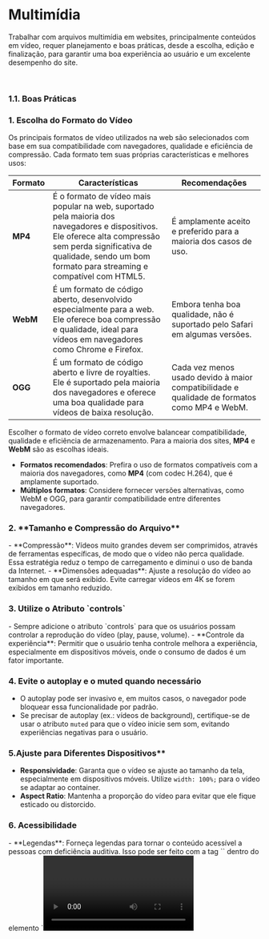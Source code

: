 <h1>Multimídia</h1>



Trabalhar com arquivos multimídia em websites, principalmente conteúdos em vídeo, requer planejamento e boas práticas, desde a escolha, edição e finalização, para garantir uma boa experiência ao usuário e um excelente desempenho do site.

<br />

<h3>1.1. Boas Práticas</h3>



<h3>1. Escolha do Formato do Vídeo</h3>

Os principais formatos de vídeo utilizados na web são selecionados com base em sua compatibilidade com navegadores, qualidade e eficiência de compressão. Cada formato tem suas próprias características e melhores usos:

| Formato  | Características                                              | Recomendações                                                |
| -------- | ------------------------------------------------------------ | ------------------------------------------------------------ |
| **MP4**  | É o formato de vídeo mais popular na web, suportado pela maioria dos navegadores e dispositivos. Ele oferece alta compressão sem perda significativa de qualidade, sendo um bom formato para streaming e compatível com HTML5. | É amplamente aceito e preferido para a maioria dos casos de uso. |
| **WebM** | É um formato de código aberto, desenvolvido especialmente para a web. Ele oferece boa compressão e qualidade, ideal para vídeos em navegadores como Chrome e Firefox. | Embora tenha boa qualidade, não é suportado pelo Safari em algumas versões. |
| **OGG**  | É um formato de código aberto e livre de royalties. Ele é suportado pela maioria dos navegadores e oferece uma boa qualidade para vídeos de baixa resolução. | Cada vez menos usado devido à maior compatibilidade e qualidade de formatos como MP4 e WebM. |

Escolher o formato de vídeo correto envolve balancear compatibilidade, qualidade e eficiência de armazenamento. Para a maioria dos sites, **MP4** e **WebM** são as escolhas ideais.

   - **Formatos recomendados**: Prefira o uso de formatos compatíveis com a maioria dos navegadores, como **MP4** (com codec H.264), que é amplamente suportado.
   - **Múltiplos formatos**: Considere fornecer versões alternativas, como WebM e OGG, para garantir compatibilidade entre diferentes navegadores.

<h3> 2. **Tamanho e Compressão do Arquivo**</h3>
   - **Compressão**: Vídeos muito grandes devem ser comprimidos, através de ferramentas específicas, de modo que o vídeo não perca qualidade. Essa estratégia reduz o tempo de carregamento e diminui o uso de banda da Internet.
   - **Dimensões adequadas**: Ajuste a resolução do vídeo ao tamanho em que será exibido. Evite carregar vídeos em 4K se forem exibidos em tamanho reduzido.

<h3> 3. Utilize o Atributo `controls`</h3>
   - Sempre adicione o atributo `controls` para que os usuários possam controlar a reprodução do vídeo (play, pause, volume).
   - **Controle da experiência**: Permitir que o usuário tenha controle melhora a experiência, especialmente em dispositivos móveis, onde o consumo de dados é um fator importante.

<h3> 4. Evite o autoplay e o muted quando necessário</h3>

   - O autoplay pode ser invasivo e, em muitos casos, o navegador pode bloquear essa funcionalidade por padrão.
   - Se precisar de autoplay (ex.: vídeos de background), certifique-se de usar o atributo `muted` para que o vídeo inicie sem som, evitando experiências negativas para o usuário.

<h3> 5.Ajuste para Diferentes Dispositivos**</h3>

   - **Responsividade**: Garanta que o vídeo se ajuste ao tamanho da tela, especialmente em dispositivos móveis. Utilize `width: 100%;` para o vídeo se adaptar ao container.
   - **Aspect Ratio**: Mantenha a proporção do vídeo para evitar que ele fique esticado ou distorcido.

<h3> 6.  Acessibilidade</h3>
   - **Legendas**: Forneça legendas para tornar o conteúdo acessível a pessoas com deficiência auditiva. Isso pode ser feito com a tag `<track>` dentro do elemento `<video>`.
   - **Descrição do vídeo**: Forneça uma breve descrição do vídeo para que ferramentas de leitores de tela informem ao usuário o conteúdo presente.

<h3> 7. Hospedagem Externa</h3>
   - Para vídeos grandes, considere hospedá-los em plataformas como YouTube ou Vimeo. Essa estratégia reduz o uso da banda, melhora a performance do site, além de economizar espaço no servidor de hospedagem do site.

<h3>8. Questões Legais e Direitos de Propriedade</h3>

**Não se esqueça das questões legais:** O uso de áudios e vídeos é  também uma questão legal e, se você não prestar atenção, pode acabar  tendo problemas com direitos de uso. Por isso é sempre recomendado que  você utilize áudios e vídeos sem direitos autorais ou livres de direitos, sempre dando os direitos a quem elas pertencem. Outra alternativa é criar o seu próprio conteúdo.

<br />

> [!TIP]
>
> No final deste conteúdo, nos **Anexos I e II**, selecionamos algumas sugestões de ferramentas para trabalhar com áudio e vídeo.

<br />

<h2>2. Tag iframe</h2>



A tag `iframe` nos permite incorporar conteúdo de outras origens (outros sites) em nossa página da web, especialmente conteúdos multimídia como vídeos do Youtube, Vimeo, Mapas do Google Maps, ou trechos de código do Code Pen, por exemplo.

Tecnicamente, um *iframe* cria um contexto de navegação aninhado. Isso significa que qualquer coisa no *iframe* não interfere na página mãe e vice-versa. O JavaScript e o CSS não "vazam" de/para *iframes*.

<img src="https://i.imgur.com/O5NjoiA.png" title="source: imgur.com" width="3%"/>**Exemplo:**

```html
<iframe src="pagina.html"></iframe>
```

Você também pode carregar um URL absoluto, como mostra o exemplo abaixo:

<img src="https://i.imgur.com/O5NjoiA.png" title="source: imgur.com" width="3%"/>**Exemplo:**

```html
<iframe src="https://site.com/pagina.html"></iframe>
```

Você também pode definir um conjunto de propriedades como largura e altura (ou definir usando CSS). Caso contrário, o *iframe* usará os valores padrões (300x150 pixels).

<img src="https://i.imgur.com/O5NjoiA.png" title="source: imgur.com" width="3%"/>**Exemplo:**

```html
<iframe src="pagina.html" width="800" height="400"></iframe>
```

Você também pode pega um vídeo do Youtube, por exemplo, utilizando a opção incorporar. Esta opção de compartilhamento do Youtube utiliza o `iframe` e neste caso, são definidas propriedades específicas do YouTube.

<img src="https://i.imgur.com/O5NjoiA.png" title="source: imgur.com" width="3%"/>**Exemplo:**

```html
<iframe class="video" width="560" height="315" src="https://www.youtube.com/embed/EzN5SW2QOWY"
                title="YouTube video player" frameborder="0"
                allow="accelerometer; autoplay; clipboard-write; encrypted-media; gyroscope; picture-in-picture; web-share"
                allowfullscreen></iframe>
```



<div align="center"><img src="https://i.imgur.com/2Ska2Zk.png" title="source: imgur.com" /></div>

<br />

<div align="left"><img src="https://i.imgur.com/WDbGBIA.png" title="source: imgur.com" width="30px"/> <a href="https://www.w3schools.com/tags/tag_iframe.asp" target="_blank"><b>Documentação do HTML5 - Tag iframe</b></a></div>

<br />

<h2>2. Tag audio</h2>



Essa tag permite que você incorpore conteúdo de áudio em suas páginas de HTML. Geralmente, o arquivo de áudio estará hospedado no próprio servidor do site ou em um serviço de hospedagem de arquivos na nuvem. Este elemento possibilita transmissão de áudio através da reprodução de um arquivo de áudio MP3, por exemplo, que você referencia usando o atributo `src`.

<img src="https://i.imgur.com/O5NjoiA.png" title="source: imgur.com" width="3%"/>**Exemplo:**

```html
<audio src="arquivo.mp3">
```

Por padrão, o navegador não mostra nenhum controle para  esse elemento. O que significa que o áudio será reproduzido apenas se  configurado para reprodução automática. Desta forma, o usuário não pode ver o tempo do áudio, parar, controlar o volume ou mover-se para uma outra faixa. Para mostrar os controles internos, você pode adicionar o atributo `controls`.

<img src="https://i.imgur.com/O5NjoiA.png" title="source: imgur.com" width="3%"/>**Exemplo:**

```html
<audio src="arquivo.mp3" controls>
```

<br />

<img src="https://i.imgur.com/3HPZ0By.png" title="source: imgur.com" width="3%"/>**Resultado:**

<div align="center"><img src="https://i.imgur.com/5nagiHz.png" title="source: imgur.com" /></div>

<br />

Você pode especificar o tipo MIME do arquivo de áudio usando o atributo `type`. Se não estiver definido, o navegador tentará determiná-lo automaticamente.

<img src="https://i.imgur.com/O5NjoiA.png" title="source: imgur.com" width="3%"/>**Exemplo:**

```html
<audio src="arquivo.mp3" controls type="audio/mpeg">
```

Um arquivo de áudio, por padrão, não é reproduzido automaticamente. Adicione o atributo `autoplay` para reproduzir o áudio automaticamente.

<img src="https://i.imgur.com/O5NjoiA.png" title="source: imgur.com" width="3%"/>**Exemplo:**

```html
<audio src="arquivo.mp3" controls autoplay>
```

<br />

| <img src="https://i.imgur.com/hOgWvSc.png" title="source: imgur.com" width="80px"/> | <div align="left"> **ATENÇÃO:** *Navegadores de dispositivos móveis não permitem a reprodução automática de áudio.* </div> |
| ------------------------------------------------------------ | ------------------------------------------------------------ |

<br />

O atributo `loop` reinicia a reprodução de áudio para 0:00, se definido; caso contrário,  o áudio irá parar no final do arquivo

<img src="https://i.imgur.com/O5NjoiA.png" title="source: imgur.com" width="3%"/>**Exemplo:**

```html
<audio src="arquivo.mp3" controls autoplay loop>
```

Você também pode reproduzir um arquivo de áudio silenciado usando o atributo `muted`.

<img src="https://i.imgur.com/O5NjoiA.png" title="source: imgur.com" width="3%"/>**Exemplo:**

```html
<audio src="arquivo.mp3" controls autoplay loop muted>
```

Usando JavaScript, você pode capturar vários eventos acontecendo em um elemento `audio`, sendo os mais básicos:

- `play` quando o arquivo começar a tocar
- `pause` quando a reprodução de áudio for pausada
- `playing` quando o áudio for retomado depois de uma pausa
- `ended` quando o final do arquivo de áudio for atingido

<br />

<div align="left"><img src="https://i.imgur.com/WDbGBIA.png" title="source: imgur.com" width="30px"/> <a href="https://www.w3schools.com/tags/tag_audio.asp" target="_blank"><b>Documentação do HTML5 - Tag audio</b></a></div>

<br />

<h2>3. Tag video</h2>



Essa tag permite que você incorpore conteúdo de vídeo em suas páginas de HTML. Geralmente, o arquivo de vídeo estará hospedado no próprio servidor do site ou em um serviço de hospedagem de arquivos na nuvem. 

<br />

| <img src="https://i.imgur.com/hOgWvSc.png" title="source: imgur.com" width="80px"/> | <div align="left"> **ATENÇÃO:** *Alguns formatos de vídeo não são compatíveis com todos os Navegadores. Para tornar o seu vídeo disponível com a maioria dos Navegadores, escolha um formato compatível com todos os Navegadores ou ofereça 2 ou 3 formatos diferentes, como mostra o exemplo abaixo.* </div> |
| ------------------------------------------------------------ | ------------------------------------------------------------ |

<br />

<img src="https://i.imgur.com/O5NjoiA.png" title="source: imgur.com" width="3%"/>**Exemplo:**

```html
video controls>
  <source src="somevideo.webm" type="video/webm">
  <source src="somevideo.mp4" type="video/mp4">
  Desculpe, mas o seu navegador não suporta vídeos HTML5 em WebM ou MP4.
</video>
```

<br />

Este elemento pode reproduzir um arquivo de vídeo que você referencia usando o atributo `src`.

<img src="https://i.imgur.com/O5NjoiA.png" title="source: imgur.com" width="3%"/>**Exemplo:**

```html
<video src="arquivo.mp4">
```

Por padrão, o navegador não mostra nenhum controle para  esse elemento. O que significa que o vídeo será reproduzido apenas se  configurado para reprodução automática. Desta forma, o usuário não pode ver o tempo do vídeo, parar, controlar o volume ou mover-se pelo vídeo. Para mostrar os controles internos, você pode adicionar o atributo `controls`.

<img src="https://i.imgur.com/O5NjoiA.png" title="source: imgur.com" width="3%"/>**Exemplo:**

```html
<video src="arquivo.mp4" controls>
```

<br />

<img src="https://i.imgur.com/3HPZ0By.png" title="source: imgur.com" width="3%"/>**Resultado:**

<div align="center"><img src="https://i.imgur.com/kklU9n2.png" title="source: imgur.com" /></div>

<br />

Você pode especificar o tipo MIME do arquivo de vídeo usando o atributo `type`. Se não estiver definido, o navegador tentará determiná-lo automaticamente.

<img src="https://i.imgur.com/O5NjoiA.png" title="source: imgur.com" width="3%"/>**Exemplo:**

```html
<video src="arquivo.mp4" controls type="video/mp4">
```

Um arquivo de vídeo por padrão não é reproduzido automaticamente. Adicione o atributo `autoplay` para reproduzir o vídeo automaticamente.

<img src="https://i.imgur.com/O5NjoiA.png" title="source: imgur.com" width="3%"/>**Exemplo:**

```html
<video src="file.mp4" controls autoplay>
```

Alguns navegadores também exigem o atributo `muted` para reprodução automática. O vídeo é reproduzido automaticamente apenas se silenciado.

<img src="https://i.imgur.com/O5NjoiA.png" title="source: imgur.com" width="3%"/>**Exemplo:**

```html
<audio src="arquivo.mp3" controls autoplay muted>
```

O atributo `loop` reinicia a reprodução do vídeo em 0:00, se definido; caso contrário, o vídeo irá parar no final do arquivo.

<img src="https://i.imgur.com/O5NjoiA.png" title="source: imgur.com" width="3%"/>**Exemplo:**

```html
<video src="arquivo.mp4" controls autoplay loop>
```

Você pode definir uma imagem para ser a imagem de capa, através da propriedade `poster`.

<img src="https://i.imgur.com/O5NjoiA.png" title="source: imgur.com" width="3%"/>**Exemplo:**

```html
<video src="arquivo.mp4" poster="imagem.png">
```

Se a propriedade `poster` não estiver presente, o navegador exibirá o primeiro quadro do vídeo assim que estiver disponível.

Você pode definir os atributos `width` e `height` para definir o espaço que o elemento ocupará para que o navegador possa considerá-lo e não alterar o layout quando finalmente for carregado.  Ambos os parâmetros recebem um valor numérico, expresso em pixels.

Usando JavaScript, você pode capturar vários eventos acontecendo em um elemento `video`, sendo os mais básicos:

- `play` quando o arquivo começar a tocar
- `pause` quando o vídeo for pausado
- `playing` quando o vídeo for retomado depois de uma pausa
- `ended` quando o final do arquivo de vídeo for atingido

<br />

<div align="left"><img src="https://i.imgur.com/WDbGBIA.png" title="source: imgur.com" width="30px"/> <a href="https://www.w3schools.com/tags/tag_video.asp" target="_blank"><b>Documentação do HTML5 - Tag video</b></a></div>

<br />

------

<h2>Anexo I - Ferramentas - Edição de Vídeo</h2>



| Ferramenta          | Descrição                                                    | Link                                  |
| ------------------- | ------------------------------------------------------------ | ------------------------------------- |
| **CapCut**          | O **CapCut** é uma ferramenta popular de edição de vídeo, amplamente utilizada por criadores de conteúdo e especialmente popular para vídeos curtos e dinâmicos para redes sociais, como TikTok e Instagram. Originalmente desenvolvido para dispositivos móveis, ele agora possui uma versão web e para desktop, oferecendo uma ampla gama de recursos em uma interface intuitiva e gratuita. | [Link](https://www.capcut.com/pt-br/) |
| **Cloud Converter** | É uma plataforma online versátil que permite converter arquivos em diversos formatos de forma rápida e sem a necessidade de instalar software. Com suporte para mais de 200 tipos de arquivos, o CloudConvert é especialmente útil para quem precisa converter vídeos, áudios, imagens, documentos, ebooks, entre outros, diretamente no navegador. | [Link](https://cloudconvert.com/)     |

<br />

<h2>Anexo II - Ferramentas - Edição de Áudio</h2>



| Ferramenta                 | Descrição                                                    | Link                                        |
| -------------------------- | ------------------------------------------------------------ | ------------------------------------------- |
| **Audacity**               | Um dos editores de áudio gratuitos mais populares, ideal para gravação e edição de áudio em diversas faixas. | [Link](https://www.audacityteam.org/)       |
| **Online Audio Converter** | Ferramenta online para converter arquivos de áudio entre diversos formatos (MP3, WAV, OGG, etc.). | [Link](https://online-audio-converter.com/) |

<br /><br />	

<div align="left"><a href="../README.md"><img src="https://i.imgur.com/XMgF3gl.png" title="source: imgur.com" width="3%"/>Voltar</a></div>

